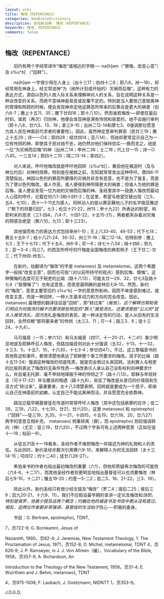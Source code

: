 ```yaml
---
layout: wiki
title: 悔改（REPENTANCE）
categories: NewBibleDictionary
description: 圣经新词典: 悔改（REPENTANCE）
keywords: 悔改, REPENTANCE
comments: false
---
```


## 悔改（REPENTANCE）

　　旧约有两个字经常译作“悔改”或相近的字眼── na{h]am（“懊悔，改变心意”）及 s%u^b[ （“回转”）。

　　na{h]am 一字很少用在人身上（出十三17；伯四十二6；耶八6，卅一19），却经常用在神身上，经文常说神“为（祂所计划或开始的）灾祸而后悔”。这种有力的表达方式，源自以色列人按人际关系来理解神对人的关系，旨在说明这种关系是一种会改变的关系，而绝不意味神是易变或反覆不定的。特别是当人要按己意脱离神的管理和照顾的时候，便会发现神命定他这罪恶所带来的后果会是更大的祸害（创六6-7；撒上十五11、35；撒下廿四16；耶十八10）。然而谁若悔改──即使在最后时刻，谁若（再次）归向神，他便会发现神是满有怜悯和慈爱的，祂不会施行审判（耶十八8，廿六3、13、19；拿三9-10；出卅二12-14和摩七3、6强调那位愿意为其人民在神面前代求者的重要性）。因此，虽然神定意审判罪恶（民廿三19；撒上十五29；诗一一○4；耶四28；结廿四14；亚八14），但祂却更常显示自己为一位有怜悯的神，即使其子民对祂不忠，祂仍然对他们保持信实──换而言之，祂是一位“为灾祸而后悔”的神（出卅二14；申卅二36；士二18；代上廿一15；诗一○六45，一三五14；耶四十二10；珥二13-14；拿四2）。

　　对人来说，呼吁他悔改就是呼吁他回转（s%u^b[），重拾他在被造时（及与神立约后）对神的倚靠。特别是在被掳之前，先知就常常发出这种呼吁。摩四6-11清楚指出，神因以色列的罪恶所要降的灾祸并非含有恶意，也不是为了报复，而是为了使以色列悔改。谁人作恶，谁人便得到神所降更大的祸害；但谁人为他的罪恶后悔，谁人便会发现一位为祂的灾祸而后悔的神。圣经里其中一段邀人悔改而最动人心弦的呼吁，记载在何六1-3和十四1-2；在这里，希望与绝望交替出现（三5，五4，七10），而十一1-11尤为感人。同样动人的是以赛亚藉他儿子的名字施亚雅述（“剩下的将要归回”，七3；也见十21-22，卅15；参十九22）所表达的盼望，和耶利米的恳求（三1-四4，八4-7，十四1-22，十五15-21），两者都夹杂着对灾难的预感及绝望（赛六10，九13；耶十三23）。

　　其他强而有力的表达方式包括申卅1-10；王上八33-40、46-53；代下七14；赛五十五6-7；结十八21-24、30-32，卅三11-16；珥二12-14。也特别参：撒上七3；王下十七13；代下十五4，卅6-9；尼一9；诗七十八34；结十四6；但九3；亚一3-4；玛三7。约西亚所呼吁的忏悔是全国悔改的典型例子（王下廿二-廿三；代下卅四-卅五）。

　　在新约，给翻译为“悔改”的字是 metanoeo{ 及 metamelomai。这两个希腊字一般指“改变主意”，因而也可指“（对以前所持守的观点）感到后悔、懊悔”。这种懊悔的态度可见于税吏的比喻（路十八13），可能太廿一29、32，廿七3及路十七4（“我懊悔了”）也有这意思，而意思最明确的是林后七8-10。然而，新约的“悔改”，意思主要受旧约 s%u^b[ 一字的意思所影响，因而不单是感到难过，或改变主意，而是一种回转，一种人生基本动力和方向的完全改变。因此，metanoeo{ 最理想的翻译往往是“回转”，即“转过来”（*皈依）。这个解释也帮助我们明白为何施洗约翰不仅要求那些明显的“罪人”接受洗礼，还要求那些“公义的”犹太人接受洗礼，因为*洗礼是悔改的表现，是一种决定性的行动，是人从旧有的生活回转，全然仰赖“那将要来者”的怜悯（太三2、11；可一4；路三3、8；徒十三24，十九4）。

　　马可福音（一15；参六12）和马太福音（四17，十一20-21，十二41）甚少明显地提及耶稣呼召人悔改，但路加福音则对此十分强调（五32，十13，十一32，十三3、5，十五7、10，十六30，十七3-4；参廿四47）。不过，这三卷福音书的其他陈述和事件，都很清楚地表达了耶稣整个事工所要求的悔改。浪子的比喻（路十五11-24）强调这种悔改的彻底性质，就是完全倒过头来回转。法利赛人与税吏的比喻则表达了悔改的无条件性质──悔改表示人承认自己没有权利向神要求什么，并且毫无托辞、毫不申辩地降服于神的怜悯之下（路十八13）。耶稣与年轻财主（可十17-22）并与撒该的相遇（路十九8），突显了悔改是从昔日的价值观和生活方式“转过来”。最重要者，太十八3清楚表明，回转就是要成为一个孩子，即承认自己在神面前的幼嫩，认定自己不能远离神而活，并且愿意完全依靠神。

　　路加记载早期基督徒在传道时常常呼吁人悔改（其中还包括赦罪的应许；徒二38，三19，八22，十七30，廿21，廿六20）。这里 metanoeo{ 和 epistrepho{ （“回转”──徒三19，九35，十一21，十四15，十五19，廿六18、20，廿八27）两字的意思互相补充， metanoeo{ 侧重转离（罪），而 epistrepho{ 则较强调转向（神）（尤见：徒三19，廿六20），不过两个字各可有上述两种意思（正如在徒十一18；帖前一9）。

　　从徒五31及十一18看来，圣经作者不难把悔改一并描述为神的礼物和人的责任。与此同时，新约圣经亦数次引用赛六9-10，来解释人为何无法回转（太十三14-15；可四12；约十二40；徒廿八26-27）。

　　希伯来书的作者也指出最初悔改的重要（六1），但他却质疑再次悔改的可能性（六4-6，十二17），而其他圣经作者则更明显地指出基督徒可以也须要悔改（林后七9-10，十二21；雅五19-20；约壹一5-二2；启二5、16、21-22，三3、19）。

　　除此以外，新约圣经只有很少经文提及“悔改”（罗二4；提后二25；彼后三9；启九20-21，十六9、11）。我们不应假设最早期的宣讲一定论及悔改和*饶恕。特别是保罗，他甚少提及这两个概念；约翰在他的福音书及书信中更从没有提过。相反，这两位作者都非常强调，基督徒的生活始于*信心──积极的委身。

　　书目：G. Bertram, epistrepho{, TDNT,

7，页722-9; G. Bornkamm, Jesus of

Nazareth, 1960，页82-4; J. Jeremias, New Testament Theology, 1: The Proclamation of Jesus, 1971，页152-8; O. Michel, metamelomai, TDNT 4，页626-9; J. P. Ramseyer, in J. J. Von Allmen（编），Vocabulary of the Bible, 1958，页357-9; A. Richardson, An

Introduction to the Theology of the New Testament, 1958，页31-4; E. Wu/rthein and J. Behm, metanoeo{, TDNT

4，页975-1008; F. Laubach, J. Goetzmann, NIDNTT 1，页353-9。

J.D.G.D.








